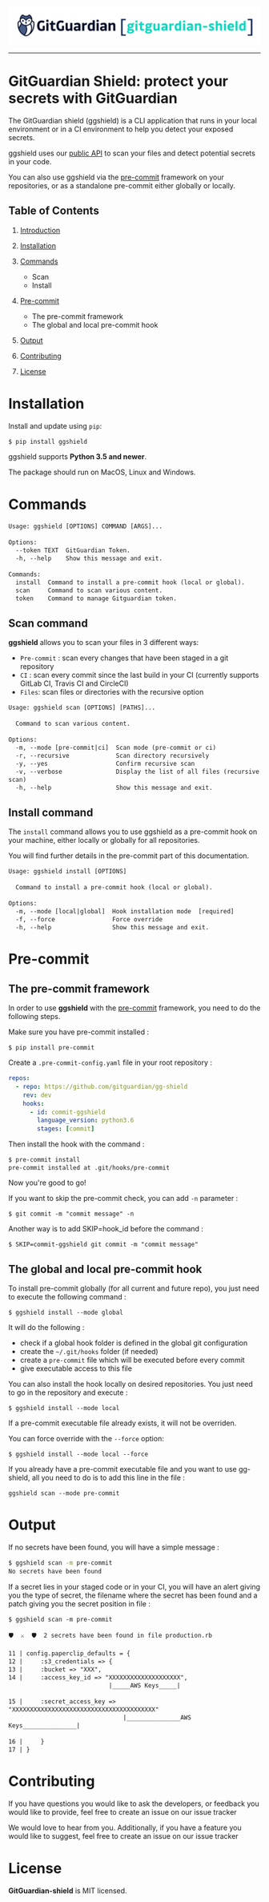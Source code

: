 <img src="doc/logo.svg">

---

# GitGuardian Shield: protect your secrets with GitGuardian

The GitGuardian shield (ggshield) is a CLI application that runs in your local environment
or in a CI environment to help you detect your exposed secrets.

ggshield uses our [public API](https://api.gitguardian.com/doc) to scan your files and detect potential secrets in your code.

You can also use ggshield via the [pre-commit](https://pre-commit.com/) framework on your repositories, or as a standalone pre-commit either globally or locally.

## Table of Contents

1. [Introduction](#introduction)
2. [Installation](#installation)
3. [Commands](#commands)

   - Scan
   - Install

4. [Pre-commit](#pre-commit)

   - The pre-commit framework
   - The global and local pre-commit hook

5. [Output](#output)
6. [Contributing](#contributing)
7. [License](#license)

# Installation

Install and update using `pip`:

```shell
$ pip install ggshield
```

ggshield supports **Python 3.5 and newer**.

The package should run on MacOS, Linux and Windows.

# Commands

```shell
Usage: ggshield [OPTIONS] COMMAND [ARGS]...

Options:
  --token TEXT  GitGuardian Token.
  -h, --help    Show this message and exit.

Commands:
  install  Command to install a pre-commit hook (local or global).
  scan     Command to scan various content.
  token    Command to manage Gitguardian token.
```

## Scan command

**ggshield** allows you to scan your files in 3 different ways:

- `Pre-commit` : scan every changes that have been staged in a git repository
- `CI` : scan every commit since the last build in your CI (currently supports GitLab CI, Travis CI and CircleCI)
- `Files`: scan files or directories with the recursive option

```shell
Usage: ggshield scan [OPTIONS] [PATHS]...

  Command to scan various content.

Options:
  -m, --mode [pre-commit|ci]  Scan mode (pre-commit or ci)
  -r, --recursive             Scan directory recursively
  -y, --yes                   Confirm recursive scan
  -v, --verbose               Display the list of all files (recursive scan)
  -h, --help                  Show this message and exit.
```

## Install command

The `install` command allows you to use ggshield as a pre-commit hook on your machine, either locally or globally for all repositories.

You will find further details in the pre-commit part of this documentation.

```shell
Usage: ggshield install [OPTIONS]

  Command to install a pre-commit hook (local or global).

Options:
  -m, --mode [local|global]  Hook installation mode  [required]
  -f, --force                Force override
  -h, --help                 Show this message and exit.
```

# Pre-commit

## The pre-commit framework

In order to use **ggshield** with the [pre-commit](https://pre-commit.com/) framework, you need to do the following steps.

Make sure you have pre-commit installed :

```shell
$ pip install pre-commit
```

Create a `.pre-commit-config.yaml` file in your root repository :

```yaml
repos:
  - repo: https://github.com/gitguardian/gg-shield
    rev: dev
    hooks:
      - id: commit-ggshield
        language_version: python3.6
        stages: [commit]
```

Then install the hook with the command :

```shell
$ pre-commit install
pre-commit installed at .git/hooks/pre-commit
```

Now you're good to go!

If you want to skip the pre-commit check, you can add `-n` parameter :

```shell
$ git commit -m "commit message" -n
```

Another way is to add SKIP=hook_id before the command :

```shell
$ SKIP=commit-ggshield git commit -m "commit message"
```

## The global and local pre-commit hook

To install pre-commit globally (for all current and future repo), you just need to execute the following command :

```shell
$ ggshield install --mode global
```

It will do the following :

- check if a global hook folder is defined in the global git configuration
- create the `~/.git/hooks` folder (if needed)
- create a `pre-commit` file which will be executed before every commit
- give executable access to this file

You can also install the hook locally on desired repositories.
You just need to go in the repository and execute :

```shell
$ ggshield install --mode local
```

If a pre-commit executable file already exists, it will not be overriden.

You can force override with the `--force` option:

```shell
$ ggshield install --mode local --force
```

If you already have a pre-commit executable file and you want to use gg-shield,
all you need to do is to add this line in the file :

```shell
ggshield scan --mode pre-commit
```

# Output

If no secrets have been found, you will have a simple message :

```bash
$ ggshield scan -m pre-commit
No secrets have been found
```

If a secret lies in your staged code or in your CI,
you will have an alert giving you the type of secret,
the filename where the secret has been found and a patch
giving you the secret position in file :

```shell
$ ggshield scan -m pre-commit

🛡️  ⚔️  🛡️  2 secrets have been found in file production.rb

11 | config.paperclip_defaults = {
12 |     :s3_credentials => {
13 |     :bucket => "XXX",
14 |     :access_key_id => "XXXXXXXXXXXXXXXXXXXX",
                            |_____AWS Keys_____|

15 |     :secret_access_key => "XXXXXXXXXXXXXXXXXXXXXXXXXXXXXXXXXXXXXXXX"
                                |_______________AWS Keys_______________|

16 |     }
17 | }
```

# Contributing

If you have questions you would like to ask the developers,
or feedback you would like to provide,
feel free to create an issue on our issue tracker

We would love to hear from you.
Additionally, if you have a feature you would like to suggest,
feel free to create an issue on our issue tracker

# License

**GitGuardian-shield** is MIT licensed.
